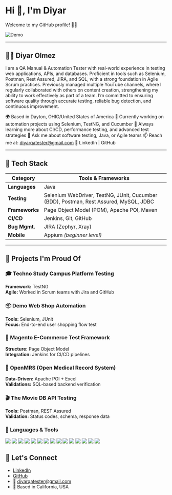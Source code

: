 # Hi 👋, I'm Diyar

Welcome to my GitHub profile! 🧑‍💻

![Demo](https://media.giphy.com/media/qgQUggAC3Pfv687qPC/giphy.gif)

---

## 👨‍💻 Diyar Olmez

I am a QA Manual & Automation Tester with real-world experience in testing web applications, APIs, and databases.
Proficient in tools such as Selenium, Postman, Rest Assured, JIRA, and SQL, with a strong foundation in Agile Scrum practices.
Previously managed multiple YouTube channels, where I regularly collaborated with others on content creation, strengthening my ability to work effectively as part of a team.
I’m committed to ensuring software quality through accurate testing, reliable bug detection, and continuous improvement.

🌍 Based in Dayton, OHIO/United States of America
🔭 Currently working on automation projects using Selenium, TestNG, and Cucumber
🌱 Always learning more about CI/CD, performance testing, and advanced test strategies
💬 Ask me about software testing, Java, or Agile teams
📫 Reach me at: diyarqatester@gmail.com
📌 LinkedIn | GitHub

---

## 🧰 Tech Stack

| Category       | Tools & Frameworks                                                                 |
|----------------|-------------------------------------------------------------------------------------|
| **Languages**  | Java                                                                                |
| **Testing**    | Selenium WebDriver, TestNG, JUnit, Cucumber (BDD), Postman, Rest Assured, MySQL, JDBC |
| **Frameworks** | Page Object Model (POM), Apache POI, Maven                                         |
| **CI/CD**      | Jenkins, Git, GitHub                                                               |
| **Bug Mgmt.**  | JIRA (Zephyr, Xray)                                                                |
| **Mobile**     | Appium *(beginner level)*                                                          |

---

## 🧪 Projects I'm Proud Of

### 🎓 Techno Study Campus Platform Testing  
**Framework:** TestNG  
**Agile:** Worked in Scrum teams with Jira and GitHub

### 📦 Demo Web Shop Automation  
**Tools:** Selenium, JUnit  
**Focus:** End-to-end user shopping flow test

### 🛒 Magento E-Commerce Test Framework  
**Structure:** Page Object Model  
**Integration:** Jenkins for CI/CD pipelines

### 🏥 OpenMRS (Open Medical Record System)  
**Data-Driven:** Apache POI + Excel  
**Validations:** SQL-based backend verification

### 🎬 The Movie DB API Testing  
**Tools:** Postman, REST Assured  
**Validation:** Status codes, schema, response data

### 🧰 Languages & Tools  
<p align="left">
  <img src="https://img.shields.io/badge/Java-ED8B00?style=for-the-badge&logo=java&logoColor=white"/>
  <img src="https://img.shields.io/badge/SQL-4479A1?style=for-the-badge&logo=postgresql&logoColor=white"/>
  <img src="https://img.shields.io/badge/HTML5-E34F26?style=for-the-badge&logo=html5&logoColor=white"/>
  <img src="https://img.shields.io/badge/Selenium-43B02A?style=for-the-badge&logo=selenium&logoColor=white"/>
  <img src="https://img.shields.io/badge/TestNG-FF6C37?style=for-the-badge"/>
  <img src="https://img.shields.io/badge/Cucumber-23D96C?style=for-the-badge&logo=cucumber&logoColor=white"/>
  <img src="https://img.shields.io/badge/Postman-FF6C37?style=for-the-badge&logo=postman&logoColor=white"/>
  <img src="https://img.shields.io/badge/Jenkins-D24939?style=for-the-badge&logo=jenkins&logoColor=white"/>
  <img src="https://img.shields.io/badge/Git-F05032?style=for-the-badge&logo=git&logoColor=white"/>
  <img src="https://img.shields.io/badge/GitHub-181717?style=for-the-badge&logo=github&logoColor=white"/>
  <img src="https://img.shields.io/badge/Jira-0052CC?style=for-the-badge&logo=jira&logoColor=white"/>
  <img src="https://img.shields.io/badge/Maven-C71A36?style=for-the-badge&logo=apachemaven&logoColor=white"/>
  <img src="https://img.shields.io/badge/JDBC-00618A?style=for-the-badge"/>
  <img src="https://img.shields.io/badge/IntelliJ_IDEA-000000?style=for-the-badge&logo=intellijidea&logoColor=white"/>
  <img src="https://img.shields.io/badge/RestAssured-6DB33F?style=for-the-badge"/>
</p>

## 🤝 Let's Connect

- [LinkedIn](https://www.linkedin.com/in/diyar-olmez)  
- [GitHub](https://github.com/diyar-olmez)  
- 📧 diyarqatester@gmail.com  
- 📍 Based in California, USA  



